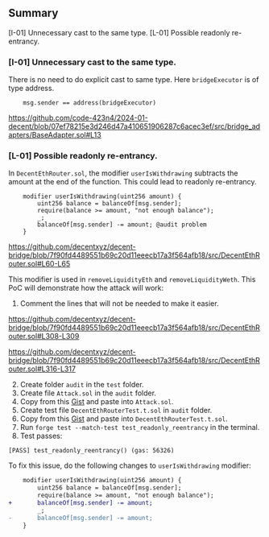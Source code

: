 ## Summary

[I-01] Unnecessary cast to the same type.
[L-01] Possible readonly re-entrancy.

### [I-01] Unnecessary cast to the same type.
There is no need to do explicit cast to same type. Here `bridgeExecutor` is of type address.

```solidity
    msg.sender == address(bridgeExecutor)
```

https://github.com/code-423n4/2024-01-decent/blob/07ef78215e3d246d47a410651906287c6acec3ef/src/bridge_adapters/BaseAdapter.sol#L13

### [L-01] Possible readonly re-entrancy.
In `DecentEthRouter.sol`, the modifier `userIsWithdrawing` subtracts the amount at the end of the function. This could lead to readonly re-entrancy.

```solidity
    modifier userIsWithdrawing(uint256 amount) {
        uint256 balance = balanceOf[msg.sender];
        require(balance >= amount, "not enough balance");
        _;
        balanceOf[msg.sender] -= amount; @audit problem
    }
```

https://github.com/decentxyz/decent-bridge/blob/7f90fd4489551b69c20d11eeecb17a3f564afb18/src/DecentEthRouter.sol#L60-L65

This modifier is used in `removeLiquidityEth` and `removeLiquidityWeth`. This PoC will demonstrate how the attack will work:

1. Comment the lines that will not be needed to make it easier.

https://github.com/decentxyz/decent-bridge/blob/7f90fd4489551b69c20d11eeecb17a3f564afb18/src/DecentEthRouter.sol#L308-L309

https://github.com/decentxyz/decent-bridge/blob/7f90fd4489551b69c20d11eeecb17a3f564afb18/src/DecentEthRouter.sol#L316-L317

2. Create folder `audit` in the `test` folder.
3. Create file `Attack.sol` in the `audit` folder.
4. Copy from this [Gist](https://gist.github.com/Pavel2202/db3a8ebbaf57db662af3e975f3c5786d) and paste into `Attack.sol`.
5. Create test file `DecentEthRouterTest.t.sol` in `audit` folder.
6. Copy from this [Gist](https://gist.github.com/Pavel2202/8802b5c0a700858b1cf6d69ce75d1319) and paste into `DecentEthRouterTest.t.sol`.
7. Run `forge test --match-test test_readonly_reentrancy` in the terminal.
8. Test passes:

```solidity
[PASS] test_readonly_reentrancy() (gas: 56326)
```

To fix this issue, do the following changes to `userIsWithdrawing` modifier:

```diff
    modifier userIsWithdrawing(uint256 amount) {
        uint256 balance = balanceOf[msg.sender];
        require(balance >= amount, "not enough balance");
+       balanceOf[msg.sender] -= amount;
        _;
-       balanceOf[msg.sender] -= amount;
    }
```